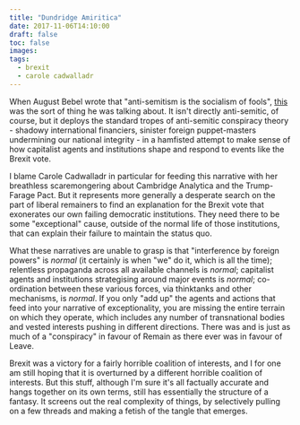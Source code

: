 ```yaml
---
title: "Dundridge Amiritica"
date: 2017-11-06T14:10:00
draft: false
toc: false
images:
tags: 
  - brexit
  - carole cadwalladr
---
```

When August Bebel wrote that "anti-semitism is the socialism of fools", [this](https://www.globalresearch.ca/how-brexit-was-engineered-by-foreign-billionaires-to-bring-about-economic-chaos-for-profit/5614194) was the sort of thing he was talking about. It isn't directly anti-semitic, of course, but it deploys the standard tropes of anti-semitic conspiracy theory - shadowy international financiers, sinister foreign puppet-masters undermining our national integrity - in a hamfisted attempt to make sense of how capitalist agents and institutions shape and respond to events like the Brexit vote.

I blame Carole Cadwalladr in particular for feeding this narrative with her breathless scaremongering about Cambridge Analytica and the Trump-Farage Pact. But it represents more generally a desperate search on the part of liberal remainers to find an explanation for the Brexit vote that exonerates our own failing democratic institutions. They need there to be some "exceptional" cause, outside of the normal life of those institutions, that can explain their failure to maintain the status quo.

What these narratives are unable to grasp is that "interference by foreign powers" is _normal_ (it certainly is when "we" do it, which is all the time); relentless propaganda across all available channels is _normal_; capitalist agents and institutions strategising around major events is _normal_; co-ordination between these various forces, via thinktanks and other mechanisms, is _normal_. If you only "add up" the agents and actions that feed into your narrative of exceptionality, you are missing the entire terrain on which they operate, which includes any number of transnational bodies and vested interests pushing in different directions. There was and is just as much of a "conspiracy" in favour of Remain as there ever was in favour of Leave.

Brexit was a victory for a fairly horrible coalition of interests, and I for one am still hoping that it is overturned by a different horrible coalition of interests. But this stuff, although I'm sure it's all factually accurate and hangs together on its own terms, still has essentially the structure of a fantasy. It screens out the real complexity of things, by selectively pulling on a few threads and making a fetish of the tangle that emerges.
